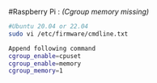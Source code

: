 #Raspberry Pi : *(Cgroup memory missing)*
```bash
#Ubuntu 20.04 or 22.04
sudo vi /etc/firmware/cmdline.txt

Append following command
cgroup_enable=cpuset
cgroup_enable=memory
cgroup_memory=1
```